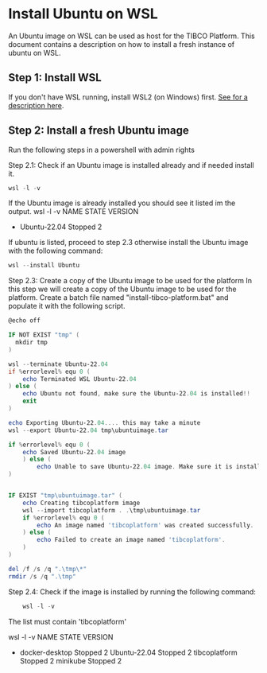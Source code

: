 # Install Ubuntu on WSL

An Ubuntu image on WSL can be used as host for the TIBCO Platform. This document contains a description on how to install a fresh instance of ubuntu on WSL.



## Step 1: Install WSL
If you don't have WSL running, install WSL2 (on Windows) first. [See for a description here](install-wsl.md).

## Step 2: Install a fresh Ubuntu image

Run the following steps in a powershell with admin rights

Step 2.1: Check if an Ubuntu image is installed already and if needed install it.
```powershell
wsl -l -v
```

If the Ubuntu image is already installed you should see it listed im the output.
wsl -l -v
  NAME              STATE           VERSION
* Ubuntu-22.04      Stopped         2

If ubuntu is listed, proceed to step 2.3 otherwise install the Ubuntu image with the following command:

```powershell
wsl --install Ubuntu
```


Step 2.3: Create a copy of the Ubuntu image to be used for the platform
In this step we will create a copy of the Ubuntu image to be used for the platform. Create a batch file named "install-tibco-platform.bat" and populate it with the following script.


```powershell
@echo off

IF NOT EXIST "tmp" (
  mkdir tmp
)

wsl --terminate Ubuntu-22.04
if %errorlevel% equ 0 (
    echo Terminated WSL Ubuntu-22.04 
) else (
    echo Ubuntu not found, make sure the Ubuntu-22.04 is installed!!
    exit
)

echo Exporting Ubuntu-22.04.... this may take a minute 
wsl --export Ubuntu-22.04 tmp\ubuntuimage.tar 

if %errorlevel% equ 0 (
    echo Saved Ubuntu-22.04 image
    ) else (
        echo Unable to save Ubuntu-22.04 image. Make sure it is installed and named Ubuntu-22.04!!
)


IF EXIST "tmp\ubuntuimage.tar" (
    echo Creating tibcoplatform image
    wsl --import tibcoplatform . .\tmp\ubuntuimage.tar
    if %errorlevel% equ 0 (
        echo An image named 'tibcoplatform' was created successfully.
    ) else (
        echo Failed to create an image named 'tibcoplatform'. 
    )
)

del /f /s /q ".\tmp\*"
rmdir /s /q ".\tmp"

```

Step 2.4: Check if the image is installed by running the following command:

```powershell
    wsl -l -v
```

The list must contain 'tibcoplatform'

wsl -l -v
  NAME              STATE           VERSION
* docker-desktop    Stopped         2
  Ubuntu-22.04      Stopped         2
  tibcoplatform     Stopped         2
  minikube          Stopped         2